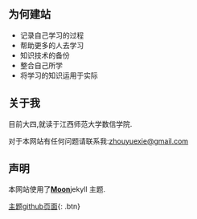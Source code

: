 ## 为何建站
* 记录自己学习的过程
* 帮助更多的人去学习
* 知识技术的备份
* 整合自己所学
* 将学习的知识运用于实际

## 关于我

目前大四,就读于江西师范大学数信学院.

对于本网站有任何问题请联系我:[zhouyuexie@gmail.com](zhouyuexie@gmail.com)

## 声明

本网站使用了<a href="http://taylantatli.github.io/Moon"><b>Moon</b></a>jekyll 主题.
      
[主题github页面](https://github.com/TaylanTatli/Moon){: .btn}
